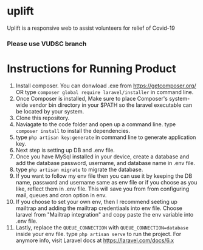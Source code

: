 # uplift
 Uplift is a responsive web to assist volunteers for relief of Covid-19
### Please use VUDSC branch
# Instructions for Running Product
1. Install composer. You can donwload .exe from https://getcomposer.org/
OR
type ``composer global require laravel/installer`` in command line.
2. Once Composer is installed, Make sure to place Composer's system-wide vendor bin directory in your $PATH so the laravel executable can be located by your system.
3. Clone this repository.
4. Naviagate to the code folder and open up a command line. type ``composer install`` to install the dependencies.
5. type ``php artisan key:generate`` in command line to generate application key.
6. Next step is setting up DB and .env file.
7. Once you have MySql installed in your device, create a database and add the database  password, username, and database name in .env file.
8. type ``php artisan migrate`` to migrate the database.
9. If you want to follow my env file then you can use it by keeping the DB name, password and username same as env file or if you choose as you like, reflect them in .env file. This will save you from from configuring mail, queues and cron option in env.
10. If you choose to set your own env, then I recommend seeting up mailtrap and adding the mailtrap credentiaals into env file. Choose laravel from "Mailtrap integration" and copy paste the env variable into .env file.
11. Lastly, replace the ``QUEUE_CONNECTION`` with ``QUEUE_CONNECTION=database`` inside your env file.
type ``php artisan serve`` to run the project.
For anymore info, visit Laravel docs at https://laravel.com/docs/6.x
